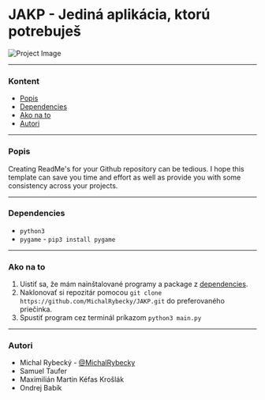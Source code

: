 # JAKP - Jediná aplikácia, ktorú potrebuješ

![Project Image](https://user-images.githubusercontent.com/56262573/117182332-bb737280-adc5-11eb-9a27-b1465c2bc86b.jpg)

---

### Kontent
- [Popis](#popis)
- [Dependencies](#dependencies)
- [Ako na to](#ako-na-to)
- [Autori](#autori)

---

### Popis

Creating ReadMe's for your Github repository can be tedious.  I hope this template can save you time and effort as well as provide you with some consistency across your projects.

---

### Dependencies

- `python3`
- `pygame` - `pip3 install pygame`

---

### Ako na to
1. Uistiť sa, že mám nainštalované programy a package z [dependencies](#dependencies). 
2. Naklonovať si repozitár pomocou `git clone https://github.com/MichalRybecky/JAKP.git` do preferovaného priečinka.
3. Spustiť program cez terminál príkazom `python3 main.py`

---

### Autori

- Michal Rybecký - [@MichalRybecky](https://github.com/MichalRybecky)
- Samuel Taufer
- Maximilián Martin Kéfas Krošlák
- Ondrej Babík
